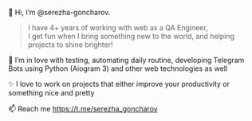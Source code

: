 👋 Hi, I’m @serezha-goncharov.

> I have 4+ years of working with web as a QA Engineer,  
> I get fun when I bring something new to the world, and helping projects to shine brighter!

🚀 I’m in love with testing, automating daily routine, developing Telegram Bots using Python (Aiogram 3) and other web technologies as well

✨ I love to work on projects that either improve your productivity or something nice and pretty

📫 Reach me https://t.me/serezha_goncharov

<!---
serezha-goncharov/serezha-goncharov is a ✨ special ✨ repository because its `README.md` (this file) appears on your GitHub profile.
You can click the Preview link to take a look at your changes.
--->
